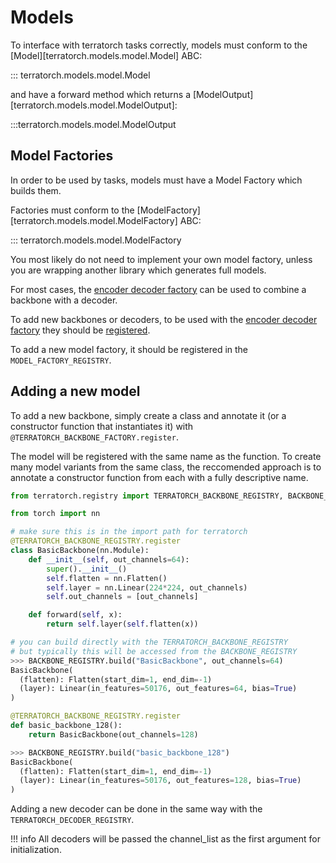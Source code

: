 # Models

To interface with terratorch tasks correctly, models must conform to the [Model][terratorch.models.model.Model] ABC:

::: terratorch.models.model.Model

and have a forward method which returns a [ModelOutput][terratorch.models.model.ModelOutput]:

:::terratorch.models.model.ModelOutput


## Model Factories

In order to be used by tasks, models must have a Model Factory which builds them.

Factories must conform to the [ModelFactory][terratorch.models.model.ModelFactory] ABC:

::: terratorch.models.model.ModelFactory

You most likely do not need to implement your own model factory, unless you are wrapping another library which generates full models.

For most cases, the [encoder decoder factory](encoder_decoder_factory.md) can be used to combine a backbone with a decoder.

To add new backbones or decoders, to be used with the [encoder decoder factory](encoder_decoder_factory.md) they should be [registered](registry.md). 

To add a new model factory, it should be registered in the `MODEL_FACTORY_REGISTRY`.

## Adding a new model
To add a new backbone, simply create a class and annotate it (or a constructor function that instantiates it) with `@TERRATORCH_BACKBONE_FACTORY.register`. 

The model will be registered with the same name as the function. To create many model variants from the same class, the reccomended approach is to annotate a constructor function from each with a fully descriptive name.

```python
from terratorch.registry import TERRATORCH_BACKBONE_REGISTRY, BACKBONE_REGISTRY

from torch import nn

# make sure this is in the import path for terratorch
@TERRATORCH_BACKBONE_REGISTRY.register
class BasicBackbone(nn.Module):
    def __init__(self, out_channels=64):
        super().__init__()
        self.flatten = nn.Flatten()
        self.layer = nn.Linear(224*224, out_channels)
        self.out_channels = [out_channels]

    def forward(self, x):
        return self.layer(self.flatten(x))

# you can build directly with the TERRATORCH_BACKBONE_REGISTRY
# but typically this will be accessed from the BACKBONE_REGISTRY
>>> BACKBONE_REGISTRY.build("BasicBackbone", out_channels=64)
BasicBackbone(
  (flatten): Flatten(start_dim=1, end_dim=-1)
  (layer): Linear(in_features=50176, out_features=64, bias=True)
)

@TERRATORCH_BACKBONE_REGISTRY.register
def basic_backbone_128():
    return BasicBackbone(out_channels=128)

>>> BACKBONE_REGISTRY.build("basic_backbone_128")
BasicBackbone(
  (flatten): Flatten(start_dim=1, end_dim=-1)
  (layer): Linear(in_features=50176, out_features=128, bias=True)
)
```

Adding a new decoder can be done in the same way with the `TERRATORCH_DECODER_REGISTRY`.

!!! info
    All decoders will be passed the channel_list as the first argument for initialization.